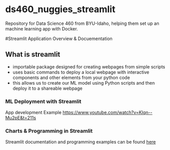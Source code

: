 # ds460_nuggies_streamlit
Repository for Data Science 460 from BYU-Idaho, helping them set up an machine learning app with Docker.


#Streamlit Application Overview & Docuementation
## What is streamlit

- importable package designed for creating webpages from simple scripts
- uses basic commands to deploy a local webpage with interactive components and other elements from your python code
- this allows us to create our ML model using Python scripts and then deploy it to a shareable webpage


### ML Deployment with Streamlit
App development Example
https://www.youtube.com/watch?v=Klqn--Mu2pE&t=211s


### Charts & Programming in Streamlit

Streamlit documentation and programming examples can be found [here](https://pages.github.com/)
